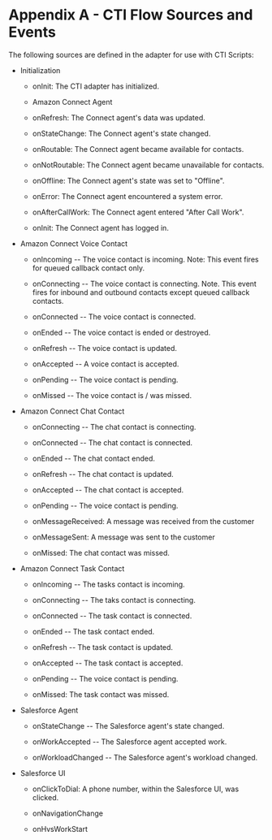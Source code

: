<h1 class="toc">Appendix A - CTI Flow Sources and Events</h1>

The following sources are defined in the adapter for use with CTI
Scripts:

-   Initialization

    -   onInit: The CTI adapter has initialized.

    -   Amazon Connect Agent

    -   onRefresh: The Connect agent's data was updated.

    -   onStateChange: The Connect agent's state changed.

    -   onRoutable: The Connect agent became available for contacts.

    -   onNotRoutable: The Connect agent became unavailable for
        contacts.

    -   onOffline: The Connect agent's state was set to "Offline".

    -   onError: The Connect agent encountered a system error.

    -   onAfterCallWork: The Connect agent entered "After Call Work".

    -   onInit: The Connect agent has logged in.

-   Amazon Connect Voice Contact

    -   onIncoming -- The voice contact is incoming. Note: This event
        fires for queued callback contact only.

    -   onConnecting -- The voice contact is connecting. Note. This
        event fires for inbound and outbound contacts except queued
        callback contacts.

    -   onConnected -- The voice contact is connected.

    -   onEnded -- The voice contact is ended or destroyed.

    -   onRefresh -- The voice contact is updated.

    -   onAccepted -- A voice contact is accepted.

    -   onPending -- The voice contact is pending.

    -   onMissed -- The voice contact is / was missed.

-   Amazon Connect Chat Contact

    -   onConnecting -- The chat contact is connecting.

    -   onConnected -- The chat contact is connected.

    -   onEnded -- The chat contact ended.

    -   onRefresh -- The chat contact is updated.

    -   onAccepted -- The chat contact is accepted.

    -   onPending -- The voice contact is pending.

    -   onMessageReceived: A message was received from the customer

    -   onMessageSent: A message was sent to the customer

    -   onMissed: The chat contact was missed.

-   Amazon Connect Task Contact

    -   onIncoming -- The tasks contact is incoming.
    
    -   onConnecting -- The taks contact is connecting.

    -   onConnected -- The task contact is connected.

    -   onEnded -- The task contact ended.

    -   onRefresh -- The task contact is updated.

    -   onAccepted -- The task contact is accepted.

    -   onPending -- The voice contact is pending.

    -   onMissed: The task contact was missed.

-   Salesforce Agent

    -   onStateChange -- The Salesforce agent's state changed.

    -   onWorkAccepted -- The Salesforce agent accepted work.

    -   onWorkloadChanged -- The Salesforce agent's workload changed.

-   Salesforce UI

    -   onClickToDial: A phone number, within the Salesforce UI, was
        clicked.

    -   onNavigationChange

    -   onHvsWorkStart
